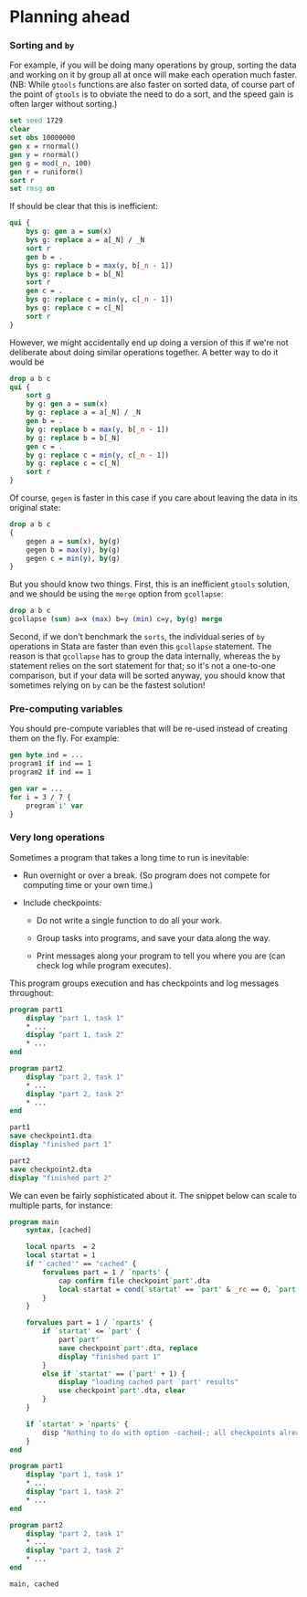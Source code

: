 Planning ahead
==============

### Sorting and `by`

For example, if you will be doing many operations by group, sorting the data and working on it by group all at once will make each operation much faster. (NB: While `gtools` functions are also faster on sorted data, of course part of the point of `gtools` is to obviate the need to do a sort, and the speed gain is often larger without sorting.)

```stata
set seed 1729
clear
set obs 10000000
gen x = rnormal()
gen y = rnormal()
gen g = mod(_n, 100)
gen r = runiform()
sort r
set rmsg on
```

If should be clear that this is inefficient:
```stata
qui {
    bys g: gen a = sum(x)
    bys g: replace a = a[_N] / _N
    sort r
    gen b = .
    bys g: replace b = max(y, b[_n - 1])
    bys g: replace b = b[_N]
    sort r
    gen c = .
    bys g: replace c = min(y, c[_n - 1])
    bys g: replace c = c[_N]
    sort r
}
```

However, we might accidentally end up doing a version of this if we're
not deliberate about doing similar operations together. A better way to
do it would be

```stata
drop a b c
qui {
    sort g
    by g: gen a = sum(x)
    by g: replace a = a[_N] / _N
    gen b = .
    by g: replace b = max(y, b[_n - 1])
    by g: replace b = b[_N]
    gen c = .
    by g: replace c = min(y, c[_n - 1])
    by g: replace c = c[_N]
    sort r
}
```

Of course, `gegen` is faster in this case if you care about leaving the data in its original state:

```stata
drop a b c
{
    gegen a = sum(x), by(g)
    gegen b = max(y), by(g)
    gegen c = min(y), by(g)
}
```

But you should know two things. First, this is an inefficient `gtools` solution, and we should be using the `merge` option from `gcollapse`:
```stata
drop a b c
gcollapse (sum) a=x (max) b=y (min) c=y, by(g) merge
```

Second, if we don't benchmark the `sorts`, the individual series of `by` operations in Stata are faster than even this `gcollapse` statement. The reason is that `gcollapse` has to group the data internally, whereas the `by` statement relies on the sort statement for that; so it's not a one-to-one comparison, but if your data will be sorted anyway, you should know that sometimes relying on `by` can be the fastest solution!

### Pre-computing variables

You should pre-compute variables that will be re-used instead of creating them on the fly. For example:

```stata
gen byte ind = ...
program1 if ind == 1
program2 if ind == 1

gen var = ...
for i = 3 / 7 {
    program`i' var
}
```

### Very long operations

Sometimes a program that takes a long time to run is inevitable:

- Run overnight or over a break. (So program does not compete for computing time or your own time.)

- Include checkpoints:

    - Do not write a single function to do all your work.

    - Group tasks into programs, and save your data along the way.

    - Print messages along your program to tell you where you are (can check log while program executes).

This program groups execution and has checkpoints and log messages throughout:
```stata
program part1
    display "part 1, task 1"
    * ...
    display "part 1, task 2"
    * ...
end

program part2
    display "part 2, task 1"
    * ...
    display "part 2, task 2"
    * ...
end

part1
save checkpoint1.dta
display "finished part 1"

part2
save checkpoint2.dta
display "finished part 2"
```

We can even be fairly sophisticated about it. The snippet below can scale to multiple parts, for instance:

```stata
program main
    syntax, [cached]

    local nparts  = 2
    local startat = 1
    if "`cached'" == "cached" {
        forvalues part = 1 / `nparts' {
            cap confirm file checkpoint`part'.dta
            local startat = cond(`startat' == `part' & _rc == 0, `part'+1, `startat')
        }
    }

    forvalues part = 1 / `nparts' {
        if `startat' <= `part' {
            part`part'
            save checkpoint`part'.dta, replace
            display "finished part 1"
        }
        else if `startat' == (`part' + 1) {
            display "loading cached part `part' results"
            use checkpoint`part'.dta, clear
        }
    }

    if `startat' > `nparts' {
        disp "Nothing to do with option -cached-; all checkpoints already exist"
    }
end

program part1
    display "part 1, task 1"
    * ...
    display "part 1, task 2"
    * ...
end

program part2
    display "part 2, task 1"
    * ...
    display "part 2, task 2"
    * ...
end

main, cached
```
